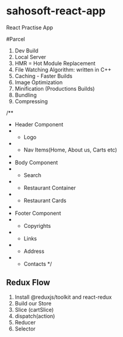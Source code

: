 # sahosoft-react-app

React Practise App

#Parcel

1. Dev Build
2. Local Server
3. HMR = Hot Module Replacement
4. File Watching Algorithm: written in C++
5. Caching - Faster Builds
6. Image Optimization
7. Minification (Productions Builds)
8. Bundling
9. Compressing

/**
 * Header Component
 * - Logo
 * - Nav Items(Home, About us, Carts etc)
 * 
 * Body Component
 * - Search
 * - Restaurant Container
 * - Restaurant Cards
 * 
 * Footer Component
 * - Copyrights
 * - Links
 * - Address
 * - Contacts
 */

Redux Flow
----------------

1. Install  @reduxjs/toolkit and react-redux
2. Build our Store
3. Slice (cartSlice)
4. dispatch(action)
5. Reducer
6. Selector

